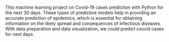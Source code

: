  This machine learning project on Covid-19 cases prediction with Python for the next 30 days. These types of predictive models help in providing an accurate prediction of epidemics, which is essential for obtaining information on the likely spread and consequences of infectious diseases. With data preparation and data visualization, we could predict cxovid cases for next days.
